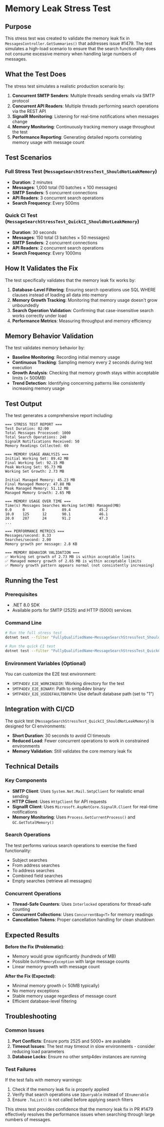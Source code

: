 # Memory Leak Stress Test

## Purpose

This stress test was created to validate the memory leak fix in `MessagesController.GetSummaries()` that addresses issue #1479. The test simulates a high-load scenario to ensure that the search functionality does not consume excessive memory when handling large numbers of messages.

## What the Test Does

The stress test simulates a realistic production scenario by:

1. **Concurrent SMTP Senders**: Multiple threads sending emails via SMTP protocol
2. **Concurrent API Readers**: Multiple threads performing search operations via the REST API
3. **SignalR Monitoring**: Listening for real-time notifications when messages change
4. **Memory Monitoring**: Continuously tracking memory usage throughout the test
5. **Performance Reporting**: Generating detailed reports correlating memory usage with message count

## Test Scenarios

### Full Stress Test (`MessageSearchStressTest_ShouldNotLeakMemory`)
- **Duration**: 2 minutes
- **Messages**: 1,000 total (10 batches × 100 messages)
- **SMTP Senders**: 5 concurrent connections
- **API Readers**: 3 concurrent search operations
- **Search Frequency**: Every 500ms

### Quick CI Test (`MessageSearchStressTest_QuickCI_ShouldNotLeakMemory`)
- **Duration**: 30 seconds
- **Messages**: 150 total (3 batches × 50 messages)
- **SMTP Senders**: 2 concurrent connections
- **API Readers**: 2 concurrent search operations
- **Search Frequency**: Every 1000ms

## How It Validates the Fix

The test specifically validates that the memory leak fix works by:

1. **Database-Level Filtering**: Ensuring search operations use SQL WHERE clauses instead of loading all data into memory
2. **Memory Growth Tracking**: Monitoring that memory usage doesn't grow unboundedly
3. **Search Operation Validation**: Confirming that case-insensitive search works correctly under load
4. **Performance Metrics**: Measuring throughput and memory efficiency

## Memory Behavior Validation

The test validates memory behavior by:

- **Baseline Monitoring**: Recording initial memory usage
- **Continuous Tracking**: Sampling memory every 2 seconds during test execution
- **Growth Analysis**: Checking that memory growth stays within acceptable limits (< 500MB)
- **Trend Detection**: Identifying concerning patterns like consistently increasing memory usage

## Test Output

The test generates a comprehensive report including:

```
=== STRESS TEST REPORT ===
Test Duration: 02:00
Total Messages Processed: 1000
Total Search Operations: 240
SignalR Notifications Received: 50
Memory Readings Collected: 60

=== MEMORY USAGE ANALYSIS ===
Initial Working Set: 89.42 MB
Final Working Set: 92.15 MB
Peak Working Set: 95.73 MB
Working Set Growth: 2.73 MB

Initial Managed Memory: 45.23 MB
Final Managed Memory: 47.88 MB
Peak Managed Memory: 51.12 MB
Managed Memory Growth: 2.65 MB

=== MEMORY USAGE OVER TIME ===
Time(s) Messages Searches Working Set(MB) Managed(MB)
0.0     0        0        89.4             45.2
10.0    125      12       90.1             46.1
20.0    287      24       91.2             47.3
...

=== PERFORMANCE METRICS ===
Messages/second: 8.33
Searches/second: 2.00
Memory growth per message: 2.8 KB

=== MEMORY BEHAVIOR VALIDATION ===
✅ Working set growth of 2.73 MB is within acceptable limits
✅ Managed memory growth of 2.65 MB is within acceptable limits
✅ Memory growth pattern appears normal (not consistently increasing)
```

## Running the Test

### Prerequisites
- .NET 8.0 SDK
- Available ports for SMTP (2525) and HTTP (5000) services

### Command Line
```bash
# Run the full stress test
dotnet test --filter "FullyQualifiedName~MessageSearchStressTest_ShouldNotLeakMemory"

# Run the quick CI test
dotnet test --filter "FullyQualifiedName~MessageSearchStressTest_QuickCI_ShouldNotLeakMemory"
```

### Environment Variables (Optional)
You can customize the E2E test environment:
- `SMTP4DEV_E2E_WORKINGDIR`: Working directory for the test
- `SMTP4DEV_E2E_BINARY`: Path to smtp4dev binary
- `SMTP4DEV_E2E_USEDEFAULTDBPATH`: Use default database path (set to "1")

## Integration with CI/CD

The quick test (`MessageSearchStressTest_QuickCI_ShouldNotLeakMemory`) is designed for CI environments:
- **Short Duration**: 30 seconds to avoid CI timeouts
- **Reduced Load**: Fewer concurrent operations to work in constrained environments
- **Memory Validation**: Still validates the core memory leak fix

## Technical Details

### Key Components
- **SMTP Client**: Uses `System.Net.Mail.SmtpClient` for realistic email sending
- **HTTP Client**: Uses `HttpClient` for API requests
- **SignalR Client**: Uses `Microsoft.AspNetCore.SignalR.Client` for real-time notifications
- **Memory Monitoring**: Uses `Process.GetCurrentProcess()` and `GC.GetTotalMemory()`

### Search Operations
The test performs various search operations to exercise the fixed functionality:
- Subject searches
- From address searches  
- To address searches
- Combined field searches
- Empty searches (retrieve all messages)

### Concurrent Operations
- **Thread-Safe Counters**: Uses `Interlocked` operations for thread-safe counting
- **Concurrent Collections**: Uses `ConcurrentBag<T>` for memory readings
- **Cancellation Tokens**: Proper cancellation handling for clean shutdown

## Expected Results

**Before the Fix (Problematic)**:
- Memory would grow significantly (hundreds of MB)
- Possible `OutOfMemoryException` with large message counts
- Linear memory growth with message count

**After the Fix (Expected)**:
- Minimal memory growth (< 50MB typically)
- No memory exceptions
- Stable memory usage regardless of message count
- Efficient database-level filtering

## Troubleshooting

### Common Issues
1. **Port Conflicts**: Ensure ports 2525 and 5000+ are available
2. **Timeout Issues**: The test may timeout in slow environments - consider reducing load parameters
3. **Database Locks**: Ensure no other smtp4dev instances are running

### Test Failures
If the test fails with memory warnings:
1. Check if the memory leak fix is properly applied
2. Verify that search operations use `IQueryable` instead of `IEnumerable`
3. Ensure `.ToList()` is not called before applying search filters

This stress test provides confidence that the memory leak fix in PR #1479 effectively resolves the performance issues when searching through large numbers of messages.